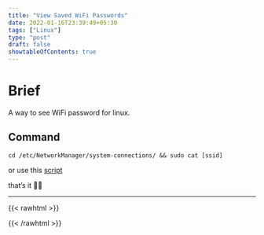 ```yaml
---
title: "View Saved WiFi Passwords"
date: 2022-01-16T23:39:49+05:30
tags: ["Linux"]
type: "post"
draft: false
showtableOfContents: true
---
```

# Brief
A way to see WiFi password for linux.

## Command
```
cd /etc/NetworkManager/system-connections/ && sudo cat [ssid]
```
or use this [script](https://github.com/mansoorbarri/Bash-Scripts/blob/main/wifi.sh)

that’s it ✌🏽

-------------------------------------------------------------
{{< rawhtml >}} 
<script src="https://utteranc.es/client.js"
        repo="mansoorbarri/website"
        issue-term="title"
        theme="dark-blue"
        crossorigin="anonymous"
        async>
</script>
{{< /rawhtml >}}